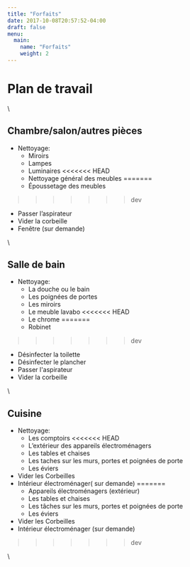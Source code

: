 ```yaml
---
title: "Forfaits"
date: 2017-10-08T20:57:52-04:00
draft: false
menu:
  main:
    name: "Forfaits"
    weight: 2
---
```


<h1 class="f2 b lh-title mb2">Plan de travail </h1>
\
<h2 class="f4 b lh-title mb2">Chambre/salon/autres pièces</h2>

* Nettoyage:
  * Miroirs
  * Lampes
  * Luminaires
<<<<<<< HEAD
  * Nettoyage général des meubles
=======
  * Époussetage des meubles
>>>>>>> dev
* Passer l’aspirateur
* Vider la corbeille
* Fenêtre (sur demande)

\
<h2 class="f4 b lh-title mb2">Salle de bain</h2>

* Nettoyage:
  * La douche ou le bain
  * Les poignées de portes
  * Les miroirs
  * Le meuble lavabo
<<<<<<< HEAD
  * Le chrome
=======
  * Robinet
>>>>>>> dev
* Désinfecter la toilette
* Désinfecter le plancher
* Passer l'aspirateur
* Vider la corbeille

\
<h2 class="f4 b lh-title mb2">Cuisine</h2>

* Nettoyage:
  * Les comptoirs
<<<<<<< HEAD
  * L’extérieur des appareils électroménagers
  * Les tables et chaises
  * Les taches sur les murs, portes et poignées de porte
  * Les éviers
* Vider les Corbeilles
* Intérieur électroménager( sur demande)
=======
  * Appareils électroménagers (extérieur)
  * Les tables et chaises
  * Les tâches sur les murs, portes et poignées de porte
  * Les éviers
* Vider les Corbeilles
* Intérieur électroménager (sur demande)
>>>>>>> dev

\